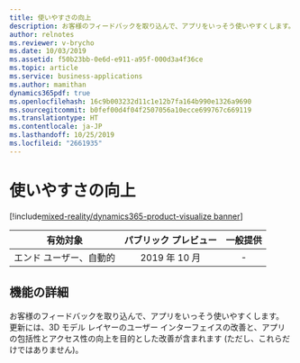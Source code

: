 ```yaml
---
title: 使いやすさの向上
description: お客様のフィードバックを取り込んで、アプリをいっそう使いやすくします。 更新には、3D モデル レイヤーのユーザー インターフェイスの改善と、アプリの包括性とアクセス性の向上を目的とした改善が含まれます (ただし、これらだけではありません)。
author: relnotes
ms.reviewer: v-brycho
ms.date: 10/03/2019
ms.assetid: f50b23bb-0e6d-e911-a95f-000d3a4f36ce
ms.topic: article
ms.service: business-applications
ms.author: mamithan
dynamics365pdf: true
ms.openlocfilehash: 16c9b003232d11c1e12b7fa164b990e1326a9690
ms.sourcegitcommit: b0fef00d4f04f2507056a10ecce699767c669119
ms.translationtype: HT
ms.contentlocale: ja-JP
ms.lasthandoff: 10/25/2019
ms.locfileid: "2661935"
---
```

# <a name="usability-improvements"></a>使いやすさの向上
[!include[mixed-reality/dynamics365-product-visualize banner](../includes/mixed-reality/dynamics365-product-visualize.md)]

| 有効対象    |  パブリック プレビュー | 一般提供 | 
| ---------- | :----------: |:----------: |
|エンド ユーザー、自動的|2019 年 10 月| -|






## <a name="feature-details"></a>機能の詳細
<!--feature detail start -->
お客様のフィードバックを取り込んで、アプリをいっそう使いやすくします。 更新には、3D モデル レイヤーのユーザー インターフェイスの改善と、アプリの包括性とアクセス性の向上を目的とした改善が含まれます (ただし、これらだけではありません)。
<!--feature detail end -->









